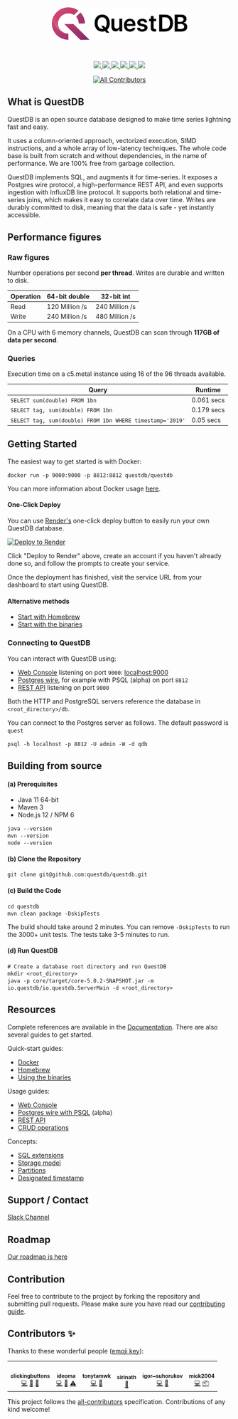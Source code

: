 <div align="center">
  <img alt="QuestDB Logo" src="https://raw.githubusercontent.com/questdb/questdb/master/.github/logo-readme.png" width="305px"/>
</div>
<p>&nbsp;</p>

<p align="center">
  <a href="https://github.com/questdb/questdb/blob/master/LICENSE.txt">
    <img src="https://img.shields.io/github/license/questdb/questdb" />
  </a>
  <a href="https://www.codacy.com/app/bluestreak/nfsdb">
    <img src="https://api.codacy.com/project/badge/grade/83c6250bd9fc45a98c12c191af710754" />
  </a>
  <a href="https://circleci.com/gh/questdb/questdb">
    <img src="https://img.shields.io/circleci/build/github/questdb/questdb/master?token=c019f9fac8d84c0fa4896447d6073504a830e099" />
  </a>
  <a href="https://github.com/questdb/questdb/releases/tag/5.0.1">
    <img src="https://img.shields.io/github/downloads/questdb/questdb/total" />
  </a>
  <a href="https://search.maven.org/search?q=g:org.questdb">
    <img src="https://img.shields.io/maven-central/v/org.questdb/questdb" />
  </a>
  <a href="https://serieux-saucisson-79115.herokuapp.com/">
    <img src="https://serieux-saucisson-79115.herokuapp.com/badge.svg" />
  </a>
</p>

<div align="center">

<!-- ALL-CONTRIBUTORS-BADGE:START - Do not remove or modify this section -->

[![All Contributors](https://img.shields.io/badge/all_contributors-6-orange.svg?style=flat-square)](#contributors-)

<!-- ALL-CONTRIBUTORS-BADGE:END -->
</div>

## What is QuestDB

QuestDB is an open source database designed to make time series lightning fast
and easy.

It uses a column-oriented approach, vectorized execution, SIMD instructions, and
a whole array of low-latency techniques. The whole code base is built from
scratch and without dependencies, in the name of performance. We are 100% free
from garbage collection.

QuestDB implements SQL, and augments it for time-series. It exposes a Postgres
wire protocol, a high-performance REST API, and even supports ingestion with
InfluxDB line protocol. It supports both relational and time-series joins, which
makes it easy to correlate data over time. Writes are durably committed to disk,
meaning that the data is safe - yet instantly accessible.

## Performance figures

### Raw figures

Number operations per second **per thread**. Writes are durable and written to
disk.

| Operation | 64-bit double  | 32-bit int     |
| --------- | -------------- | -------------- |
| Read      | 120 Million /s | 240 Million /s |
| Write     | 240 Million /s | 480 Million /s |

On a CPU with 6 memory channels, QuestDB can scan through **117GB of data per
second**.

### Queries

Execution time on a c5.metal instance using 16 of the 96 threads available.

| Query                                                     | Runtime    |
| --------------------------------------------------------- | ---------- |
| `SELECT sum(double) FROM 1bn`                             | 0.061 secs |
| `SELECT tag, sum(double) FROM 1bn`                        | 0.179 secs |
| `SELECT tag, sum(double) FROM 1bn WHERE timestamp='2019'` | 0.05 secs  |

## Getting Started

The easiest way to get started is with Docker:

```shell script
docker run -p 9000:9000 -p 8812:8812 questdb/questdb
```

You can more information about Docker usage
[here](https://hub.docker.com/repository/docker/questdb/questdb/).

#### One-Click Deploy

You can use [Render's](https://render.com/) one-click deploy button to easily run your own QuestDB database.

[![Deploy to Render](http://render.com/images/deploy-to-render-button.svg)](https://render.com/deploy?repo=https://github.com/render-examples/questdb)

Click "Deploy to Render" above, create an account if you haven't already done so, and follow the prompts to create your service.

Once the deployment has finished, visit the service URL from your dashboard to start using QuestDB.

#### Alternative methods

- [Start with Homebrew](https://questdb.io/docs/guide/homebrew)
- [Start with the binaries](https://questdb.io/docs/guide/binaries)

### Connecting to QuestDB

You can interact with QuestDB using:

- [Web Console](https://questdb.io/docs/guide/web-console) listening on port
  `9000`: [localhost:9000](http://localhost:9000)
- [Postgres wire](https://questdb.io/docs/guide/postgres-wire), for example with
  PSQL (alpha) on port `8812`
- [REST API](https://questdb.io/docs/guide/rest) listening on port `9000`

Both the HTTP and PostgreSQL servers reference the database in
`<root_directory>/db`.

You can connect to the Postgres server as follows. The default password is
`quest`

```shell script
psql -h localhost -p 8812 -U admin -W -d qdb
```

## Building from source

#### (a) Prerequisites

- Java 11 64-bit
- Maven 3
- Node.js 12 / NPM 6

```shell script
java --version
mvn --version
node --version
```

#### (b) Clone the Repository

```shell script
git clone git@github.com:questdb/questdb.git
```

#### (c) Build the Code

```shell script
cd questdb
mvn clean package -DskipTests
```

The build should take around 2 minutes. You can remove `-DskipTests` to run the
3000+ unit tests. The tests take 3-5 minutes to run.

#### (d) Run QuestDB

```shell script
# Create a database root directory and run QuestDB
mkdir <root_directory>
java -p core/target/core-5.0.2-SNAPSHOT.jar -m io.questdb/io.questdb.ServerMain -d <root_directory>
```

## Resources

Complete references are available in the
[Documentation](https://questdb.io/docs/introduction). There are also several
guides to get started.

Quick-start guides:

- [Docker](https://questdb.io/docs/guide/docker)
- [Homebrew](https://questdb.io/docs/guide/homebrew)
- [Using the binaries](https://questdb.io/docs/guide/binaries)

Usage guides:

- [Web Console](https://questdb.io/docs/guide/web-console)
- [Postgres wire with PSQL](https://questdb.io/docs/guide/postgres-wire) (alpha)
- [REST API](https://questdb.io/docs/guide/rest)
- [CRUD operations](https://questdb.io/docs/guide/crud)

Concepts:

- [SQL extensions](https://questdb.io/docs/concept/sql-extensions)
- [Storage model](https://questdb.io/docs/concept/storage-model)
- [Partitions](https://questdb.io/docs/concept/partitions)
- [Designated timestamp](https://questdb.io/docs/concept/designated-timestamp)

## Support / Contact

[Slack Channel](https://join.slack.com/t/questdb/shared_invite/enQtNzk4Nzg4Mjc2MTE2LTEzZThjMzliMjUzMTBmYzVjYWNmM2UyNWJmNDdkMDYyZmE0ZDliZTQxN2EzNzk5MDE3Zjc1ZmJiZmFiZTIwMGY)

## Roadmap

[Our roadmap is here](https://github.com/questdb/questdb/projects/3)

## Contribution

Feel free to contribute to the project by forking the repository and submitting
pull requests. Please make sure you have read our
[contributing guide](https://github.com/questdb/questdb/blob/master/CONTRIBUTING.md).

## Contributors ✨

Thanks to these wonderful people
([emoji key](https://allcontributors.org/docs/en/emoji-key)):

<!-- ALL-CONTRIBUTORS-LIST:START - Do not remove or modify this section -->
<!-- prettier-ignore-start -->
<!-- markdownlint-disable -->
<table>
  <tr>
    <td align="center"><a href="https://github.com/clickingbuttons"><img src="https://avatars1.githubusercontent.com/u/43246297?v=4" width="100px;" alt=""/><br /><sub><b>clickingbuttons</b></sub></a><br /><a href="https://github.com/questdb/questdb/commits?author=clickingbuttons" title="Code">💻</a> <a href="#ideas-clickingbuttons" title="Ideas, Planning, & Feedback">🤔</a> <a href="#userTesting-clickingbuttons" title="User Testing">📓</a></td>
    <td align="center"><a href="https://github.com/ideoma"><img src="https://avatars0.githubusercontent.com/u/2159629?v=4" width="100px;" alt=""/><br /><sub><b>ideoma</b></sub></a><br /><a href="https://github.com/questdb/questdb/commits?author=ideoma" title="Code">💻</a> <a href="#userTesting-ideoma" title="User Testing">📓</a> <a href="https://github.com/questdb/questdb/commits?author=ideoma" title="Tests">⚠️</a></td>
    <td align="center"><a href="https://github.com/tonytamwk"><img src="https://avatars2.githubusercontent.com/u/20872271?v=4" width="100px;" alt=""/><br /><sub><b>tonytamwk</b></sub></a><br /><a href="https://github.com/questdb/questdb/commits?author=tonytamwk" title="Code">💻</a> <a href="#userTesting-tonytamwk" title="User Testing">📓</a></td>
    <td align="center"><a href="http://sirinath.com/"><img src="https://avatars2.githubusercontent.com/u/637415?v=4" width="100px;" alt=""/><br /><sub><b>sirinath</b></sub></a><br /><a href="#ideas-sirinath" title="Ideas, Planning, & Feedback">🤔</a></td>
    <td align="center"><a href="https://www.linkedin.com/in/suhorukov"><img src="https://avatars1.githubusercontent.com/u/10332206?v=4" width="100px;" alt=""/><br /><sub><b>igor-suhorukov</b></sub></a><br /><a href="https://github.com/questdb/questdb/commits?author=igor-suhorukov" title="Code">💻</a> <a href="#ideas-igor-suhorukov" title="Ideas, Planning, & Feedback">🤔</a></td>
    <td align="center"><a href="https://github.com/mick2004"><img src="https://avatars1.githubusercontent.com/u/2042132?v=4" width="100px;" alt=""/><br /><sub><b>mick2004</b></sub></a><br /><a href="https://github.com/questdb/questdb/commits?author=mick2004" title="Code">💻</a> <a href="#platform-mick2004" title="Packaging/porting to new platform">📦</a></td>
  </tr>
</table>

<!-- markdownlint-enable -->
<!-- prettier-ignore-end -->

<!-- ALL-CONTRIBUTORS-LIST:END -->

This project follows the
[all-contributors](https://github.com/all-contributors/all-contributors)
specification. Contributions of any kind welcome!
